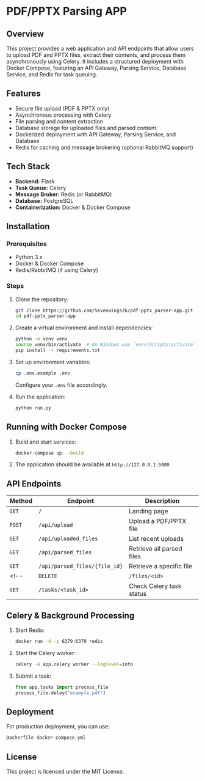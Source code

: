 # PDF/PPTX Parsing APP

## Overview
This project provides a web application and API endpoints that allow users to upload PDF and PPTX files, extract their contents, and process them asynchronously using Celery. It includes a structured deployment with Docker Compose, featuring an API Gateway, Parsing Service, Database Service, and Redis for task queuing.

## Features
- Secure file upload (PDF & PPTX only)
- Asynchronous processing with Celery
- File parsing and content extraction
- Database storage for uploaded files and parsed content
- Dockerized deployment with API Gateway, Parsing Service, and Database
- Redis for caching and message brokering (optional RabbitMQ support)

## Tech Stack
- **Backend:** Flask
- **Task Queue:** Celery
- **Message Broker:** Redis (or RabbitMQ)
- **Database:** PostgreSQL
- **Containerization:** Docker & Docker Compose

## Installation
### Prerequisites
- Python 3.x
- Docker & Docker Compose
- Redis/RabbitMQ (if using Celery)

### Steps
1. Clone the repository:
   ```bash
   git clone https://github.com/Sevenwings26/pdf-pptx_parser-app.git
   cd pdf-pptx_parser-app
   ```

2. Create a virtual environment and install dependencies:
   ```bash
   python -m venv venv
   source venv/bin/activate  # On Windows use `venv\Scripts\activate`
   pip install -r requirements.txt
   ```
3. Set up environment variables:
   ```bash
   cp .env.example .env
   ```
   Configure your `.env` file accordingly.
4. Run the application:
   ```bash
   python run.py
   ```

## Running with Docker Compose
1. Build and start services:
   ```bash
   docker-compose up --build
   ```
2. The application should be available at `http://127.0.0.1:5000`

## API Endpoints
| Method | Endpoint | Description |
|--------|-------------|----------------|
| `GET` | `/` | Landing page |
| `POST` | `/api/upload` | Upload a PDF/PPTX file |
| `GET` | `/api/uploaded_files` | List recent uploads |
| `GET` | `/api/parsed_files` | Retrieve all parsed files |
| `GET` | `/api/parsed_files/{file_id}` | Retrieve a specific file |
<!-- | `DELETE` | `/files/<id>` | Delete a specific file |
| `GET` | `/tasks/<task_id>` | Check Celery task status | -->

## Celery & Background Processing
1. Start Redis:
   ```bash
   docker run -d -p 6379:6379 redis
   ```
2. Start the Celery worker:
   ```bash
   celery -A app.celery worker --loglevel=info
   ```
3. Submit a task:
   ```python
   from app.tasks import process_file
   process_file.delay("example.pdf")
   ```

## Deployment
For production deployment, you can use:
```bash
Docherfile docker-compose.yml
```

## License
This project is licensed under the MIT License.

